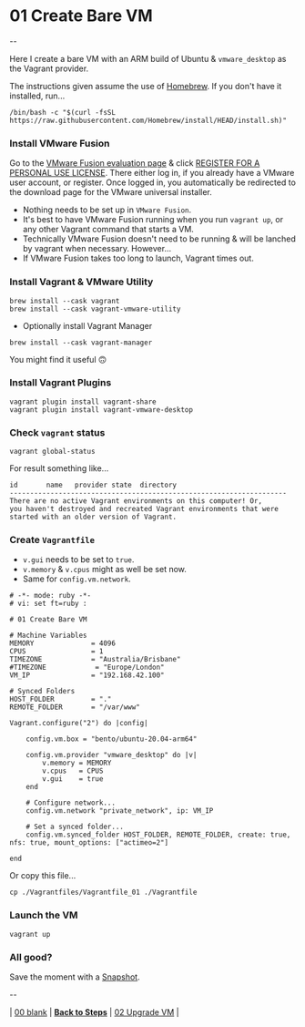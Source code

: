 # 01 Create Bare VM

--

Here I create a bare VM with an ARM build of Ubuntu & `vmware_desktop` as the Vagrant provider.

The instructions given assume the use of [Homebrew](https://brew.sh). If you don't have it installed, run...

```
/bin/bash -c "$(curl -fsSL https://raw.githubusercontent.com/Homebrew/install/HEAD/install.sh)"
```

### Install VMware Fusion

Go to the [VMware Fusion evaluation page](https://www.vmware.com/au/products/fusion/fusion-evaluation.html) & click [REGISTER FOR A PERSONAL USE LICENSE](https://www.vmware.com/go/getfusionplayer). There either log in, if you already have a VMware user account, or register. Once logged in, you automatically be redirected to the download page for the VMware universal installer.

* Nothing needs to be set up in `VMware Fusion`.
* It's best to have VMware Fusion running when you run `vagrant up`, or any other Vagrant command that starts a VM.
* Technically VMware Fusion doesn't need to be running & will be lanched by vagrant when necessary. However…
* If VMware Fusion takes too long to launch, Vagrant times out.

### Install Vagrant & VMware Utility

```
brew install --cask vagrant
brew install --cask vagrant-vmware-utility
```

* Optionally install Vagrant Manager

```
brew install --cask vagrant-manager
```

You might find it useful 🙃

### Install Vagrant Plugins

```
vagrant plugin install vagrant-share
vagrant plugin install vagrant-vmware-desktop
```

### Check `vagrant` status

```
vagrant global-status
```

For result something like...

```
id       name   provider state  directory
--------------------------------------------------------------------
There are no active Vagrant environments on this computer! Or,
you haven't destroyed and recreated Vagrant environments that were
started with an older version of Vagrant.
```

### Create `Vagrantfile`

* `v.gui` needs to be set to `true`.
* `v.memory` & `v.cpus` might as well be set now.
* Same for `config.vm.network`.

```
# -*- mode: ruby -*-
# vi: set ft=ruby :

# 01 Create Bare VM

# Machine Variables
MEMORY              = 4096
CPUS                = 1
TIMEZONE            = "Australia/Brisbane"
#TIMEZONE            = "Europe/London"
VM_IP               = "192.168.42.100"

# Synced Folders
HOST_FOLDER         = "."
REMOTE_FOLDER       = "/var/www"

Vagrant.configure("2") do |config|

	config.vm.box = "bento/ubuntu-20.04-arm64"

	config.vm.provider "vmware_desktop" do |v|
		v.memory = MEMORY
		v.cpus   = CPUS
		v.gui    = true
	end

	# Configure network...
	config.vm.network "private_network", ip: VM_IP

	# Set a synced folder...
	config.vm.synced_folder HOST_FOLDER, REMOTE_FOLDER, create: true, nfs: true, mount_options: ["actimeo=2"]

end
```

Or copy this file...

```
cp ./Vagrantfiles/Vagrantfile_01 ./Vagrantfile
```

### Launch the VM

```
vagrant up
```

### All good?

Save the moment with a [Snapshot](./Snapshots.md).

--

| [00 blank](./00_blank.md)
| [**Back to Steps**](../README.md)
| [02 Upgrade VM](./02_Upgrade_VM.md)
|
